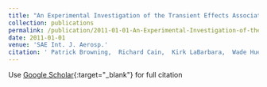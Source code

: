 ```yaml
---
title: "An Experimental Investigation of the Transient Effects Associated with Wing Deployment During Ballistic Flight"
collection: publications
permalink: /publication/2011-01-01-An-Experimental-Investigation-of-the-Transient-Effects-Associated-with-Wing-Deployment-During-Ballistic-Flight
date: 2011-01-01
venue: 'SAE Int. J. Aerosp.'
citation: ' Patrick Browning,  Richard Cain,  Kirk LaBarbara,  Wade Huebsch,  Jay Wilhelm, &quot;An Experimental Investigation of the Transient Effects Associated with Wing Deployment During Ballistic Flight.&quot; SAE Int. J. Aerosp., 2011.'
---
```

Use [Google Scholar](https://scholar.google.com/scholar?q=An+Experimental+Investigation+of+the+Transient+Effects+Associated+with+Wing+Deployment+During+Ballistic+Flight){:target="_blank"} for full citation